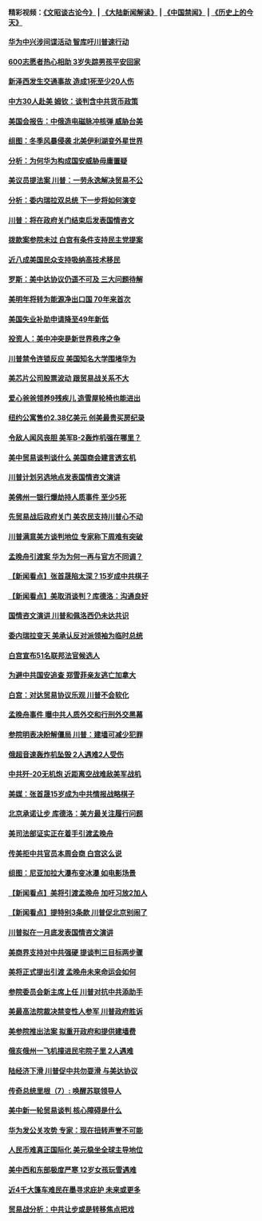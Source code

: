 #### 精彩视频：[《文昭谈古论今》](https://github.com/gfw-breaker/wenzhao/blob/master/README.md?t=01251830) | [《大陆新闻解读》](https://github.com/gfw-breaker/ntdtv-comedy/blob/master/README.md?t=01251830) | [《中国禁闻》](https://github.com/gfw-breaker/ntdtv-news/blob/master/README.md?t=01251830) | [《历史上的今天》](https://github.com/gfw-breaker/today-in-history/blob/master/README.md?t=01251830) 

#### [华为中兴涉间谍活动 智库吁川普速行动](../pages/nsc412/n11002224.md?t=01251830) 

#### [600志愿者热心相助 3岁失踪男孩平安回家](../pages/nsc412/n11001829.md?t=01251830) 

#### [新泽西发生交通事故 造成1死至少20人伤](../pages/nsc412/n11001578.md?t=01251830) 

#### [中方30人赴美 姆钦：谈判含中共货币政策](../pages/nsc412/n11000480.md?t=01251830) 

#### [美国会报告：中俄造电磁脉冲核弹 威胁台美](../pages/nsc412/n11001011.md?t=01251830) 

#### [组图：冬季风暴侵袭 北美伊利湖变外星世界](../pages/nsc412/n11000660.md?t=01251830) 

#### [分析：为何华为构成国安威胁毋庸置疑](../pages/nsc412/n10999862.md?t=01251830) 

#### [美议员提法案 川普：一劳永逸解决贸易不公](../pages/nsc412/n11000269.md?t=01251830) 

#### [分析：委内瑞拉双总统 下一步将如何演变](../pages/nsc412/n10999629.md?t=01251830) 

#### [川普：将在政府关门结束后发表国情咨文](../pages/nsc412/n11000030.md?t=01251830) 

#### [拨款案参院未过 白宫有条件支持民主党提案](../pages/nsc412/n10999946.md?t=01251830) 

#### [近八成美国民众支持吸纳高技术移民](../pages/nsc412/n10999709.md?t=01251830) 

#### [罗斯：美中达协议仍遥不可及 三大问题待解](../pages/nsc412/n10999637.md?t=01251830) 

#### [美明年将转为能源净出口国 70年来首次](../pages/nsc412/n10999710.md?t=01251830) 

#### [美国失业补助申请降至49年新低](../pages/nsc412/n10999698.md?t=01251830) 

#### [投资人：美中冲突是新世界秩序之争](../pages/nsc412/n10999607.md?t=01251830) 

#### [川普禁令连锁反应 美国知名大学围堵华为](../pages/nsc412/n10999500.md?t=01251830) 

#### [美芯片公司股票波动 跟贸易战关系不大](../pages/nsc412/n10999476.md?t=01251830) 

#### [爱心爸爸领养9残疾儿 造雪屋轮椅也能进出](../pages/nsc412/n10999179.md?t=01251830) 

#### [纽约公寓售价2.38亿美元 创美最贵买房纪录](../pages/nsc412/n10998973.md?t=01251830) 

#### [令敌人闻风丧胆 美军B-2轰炸机强在哪里？](../pages/nsc412/n10998237.md?t=01251830) 

#### [美中贸易谈判谈什么 美国商会建言透玄机](../pages/nsc412/n10997587.md?t=01251830) 

#### [川普计划另选地点发表国情咨文演讲](../pages/nsc412/n10997316.md?t=01251830) 

#### [美佛州一银行爆劫持人质事件 至少5死](../pages/nsc412/n10997282.md?t=01251830) 

#### [先贸易战后政府关门 美农民支持川普心不动](../pages/nsc412/n10997328.md?t=01251830) 

#### [川普满意美方谈判地位 专家称下周难有突破](../pages/nsc412/n10997361.md?t=01251830) 

#### [孟晚舟引渡案 华为为何一再与官方不同调？](../pages/nsc412/n10996914.md?t=01251830) 

#### [【新闻看点】张首晟陷太深？15岁成中共棋子](../pages/nsc412/n10997054.md?t=01251830) 

#### [【新闻看点】美取消谈判？库德洛：沟通良好](../pages/nsc412/n10997053.md?t=01251830) 

#### [国情咨文演讲 川普和佩洛西仍未达共识](../pages/nsc412/n10997243.md?t=01251830) 

#### [委内瑞拉变天 美承认反对派领袖为临时总统](../pages/nsc412/n10997224.md?t=01251830) 

#### [白宫宣布51名联邦法官候选人](../pages/nsc412/n10997228.md?t=01251830) 

#### [为避中共国安追查 郑雪菲亲友逃亡加拿大](../pages/nsc412/n10997240.md?t=01251830) 

#### [白宫：对达贸易协议乐观 川普不会软化](../pages/nsc412/n10997065.md?t=01251830) 

#### [孟晚舟事件 曝中共人质外交和行刑外交黑幕](../pages/nsc412/n10996956.md?t=01251830) 

#### [参院明表决盼解僵局 川普：建墙可减少犯罪](../pages/nsc412/n10996879.md?t=01251830) 

#### [俄超音速轰炸机坠毁 2人遇难2人受伤](../pages/nsc412/n10996464.md?t=01251830) 

#### [中共歼-20无机炮 近距离空战难敌美军战机](../pages/nsc412/n10996027.md?t=01251830) 

#### [美媒：张首晟15岁成为中共情报战略棋子](../pages/nsc412/n10995635.md?t=01251830) 

#### [北京承诺让步 库德洛：美方最关注履行问题](../pages/nsc412/n10995077.md?t=01251830) 

#### [美司法部证实正在着手引渡孟晚舟](../pages/nsc412/n10994658.md?t=01251830) 

#### [传美拒中共官员本周会商 白宫这么说](../pages/nsc412/n10994793.md?t=01251830) 

#### [组图：尼亚加拉大瀑布变冰瀑 如电影场景](../pages/nsc412/n10994753.md?t=01251830) 

#### [【新闻看点】美将引渡孟晚舟 加吁习放2加人](../pages/nsc412/n10994437.md?t=01251830) 

#### [【新闻看点】提特别3条款 川普促北京别闹了](../pages/nsc412/n10994438.md?t=01251830) 

#### [川普拟在一月底发表国情咨文演讲](../pages/nsc412/n10994722.md?t=01251830) 

#### [美商界支持对中共强硬 提谈判三目标两步骤](../pages/nsc412/n10994389.md?t=01251830) 

#### [美将正式提出引渡 孟晚舟未来命运会如何](../pages/nsc412/n10994576.md?t=01251830) 

#### [参院委员会新主席上任 川普对抗中共添助手](../pages/nsc412/n10994600.md?t=01251830) 

#### [美最高法院裁决禁变性人参军 川普政府胜诉](../pages/nsc412/n10994322.md?t=01251830) 

#### [美参院推出法案 拟重开政府和提供建墙费](../pages/nsc412/n10994283.md?t=01251830) 

#### [俄亥俄州一飞机撞进民宅院子里 2人遇难](../pages/nsc412/n10993879.md?t=01251830) 

#### [陆经济下滑 川普促中共勿耍滑 与美达协议](../pages/nsc412/n10993507.md?t=01251830) 

#### [传奇总统里根（7）: 唤醒苏联领导人](../pages/nsc412/n10992360.md?t=01251830) 

#### [美中新一轮贸易谈判 核心障碍是什么](../pages/nsc412/n10991931.md?t=01251830) 

#### [华为发公关攻势 专家：现在扭转声誉不可能](../pages/nsc412/n10992293.md?t=01251830) 

#### [人民币难真正国际化 美元稳坐全球主导地位](../pages/nsc412/n10992122.md?t=01251830) 

#### [美中西和东部极度严寒 12岁女孩玩雪遇难](../pages/nsc412/n10992121.md?t=01251830) 

#### [近4千大篷车难民在墨寻求庇护 未来或更多](../pages/nsc412/n10991987.md?t=01251830) 

#### [贸易战分析：中共让步或是转移焦点把戏](../pages/nsc412/n10992099.md?t=01251830) 

